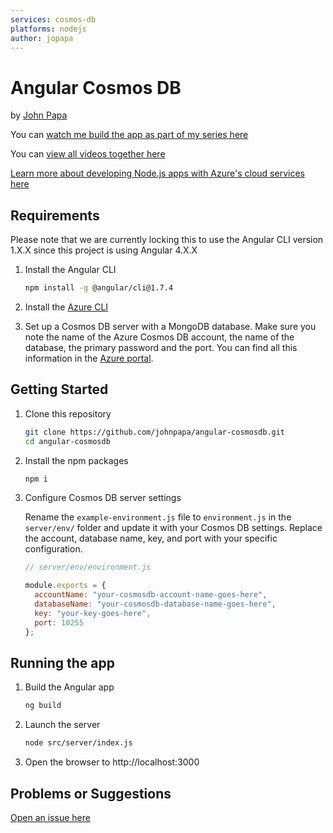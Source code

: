 ```yaml
---
services: cosmos-db
platforms: nodejs
author: jopapa
---
```


# Angular Cosmos DB

by [John Papa](http://twitter.com/john_papa)

You can [watch me build the app as part of my series here](https://johnpapa.net/angular-cosmosdb-1/)

You can [view all videos together here](/VIDEOS.md)

[Learn more about developing Node.js apps with Azure's cloud services here](https://docs.microsoft.com/en-us/nodejs/azure)

## Requirements

Please note that we are currently locking this to use the Angular CLI version 1.X.X since this project is using Angular 4.X.X

1. Install the Angular CLI

   ```bash
   npm install -g @angular/cli@1.7.4
   ```

2. Install the [Azure CLI](https://docs.microsoft.com/en-us/cli/azure/install-azure-cli)

3. Set up a Cosmos DB server with a MongoDB database. Make sure you note the name of the Azure Cosmos DB account, the name of the database, the primary password and the port. You can find all this information in the [Azure portal](https://portal.azure.com).

## Getting Started

1. Clone this repository

   ```bash
   git clone https://github.com/johnpapa/angular-cosmosdb.git
   cd angular-cosmosdb
   ```

2. Install the npm packages

   ```bash
   npm i
   ```

3. Configure Cosmos DB server settings

   Rename the `example-environment.js` file to `environment.js` in the `server/env/` folder and update it with your Cosmos DB settings. Replace the account, database name, key, and port with your specific configuration.

   ```javascript
   // server/env/environment.js

   module.exports = {
     accountName: "your-cosmosdb-account-name-goes-here",
     databaseName: "your-cosmosdb-database-name-goes-here",
     key: "your-key-goes-here",
     port: 10255
   };
   ```

## Running the app

1. Build the Angular app

   ```bash
   ng build
   ```

2. Launch the server

   ```bash
   node src/server/index.js
   ```

3. Open the browser to http://localhost:3000

## Problems or Suggestions

[Open an issue here](https://github.com/johnpapa/angular-cosmos/issues)
